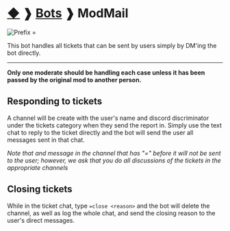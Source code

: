 # [◆](/../../) ❱ [Bots](/Bots) ❱ ModMail

![Prefix =](https://img.shields.io/badge/pfx-=-black)

This bot handles all tickets that can be sent by users simply by DM'ing the bot directly.

--------------------------------------------------------------------------------

**Only one moderate should be handling each case unless it has been passed by the original mod to another person.**

## Responding to tickets

A channel will be create with the user's name and discord discriminator under the tickets category when they send the report in. Simply use the text chat to reply to the ticket directly and the bot will send the user all messages sent in that chat.

_Note that and message in the channel that has "=" before it will not be sent to the user; however, we ask that you do all discussions of the tickets in the appropriate channels_

## Closing tickets

While in the ticket chat, type `=close <reason>` and the bot will delete the channel, as well as log the whole chat, and send the closing reason to the user's direct messages. 

<!-- TAGS --> <!-- modmail tickets bot -->
